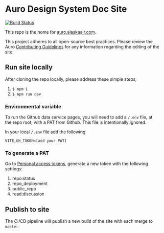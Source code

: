# Auro Design System Doc Site

[![Build Status](https://itsals.visualstudio.com/Auro%20Design%20System/_apis/build/status/auro-docsite/auro-docsite%20CI?branchName=master)](https://itsals.visualstudio.com/Auro%20Design%20System/_build/latest?definitionId=5591&branchName=master) 

This repo is the home for [auro.alaskaair.com](https://auro.alaskaair.com).

This project adheres to all open-source best practices. Please review the Auro [Contributing Guidelines](https://auro.alaskaair.com/getting-started/developers/contributing) for any information regarding the editing of the site. 

## Run site locally

After cloning the repo locally, please address these simple steps; 

1. `$ npm i`
1. `$ npm run dev`

### Environmental variable

To run the Github data service pages, you will need to add a `/.env` file, at the repo root, with a PAT from Github. This file is intentionally ignored. 

In your local `/.env` file add the following: 

```
VITE_GH_TOKEN=[add your PAT]
```

### To generate a PAT

Go to [Personal access tokens](https://github.com/settings/tokens), generate a new token with the following settings:

1. repo:status
1. repo_deployment
1. public_repo
1. read:discussion

## Publish to site

The CI/CD pipeline will publish a new build of the site with each merge to `master`. 
